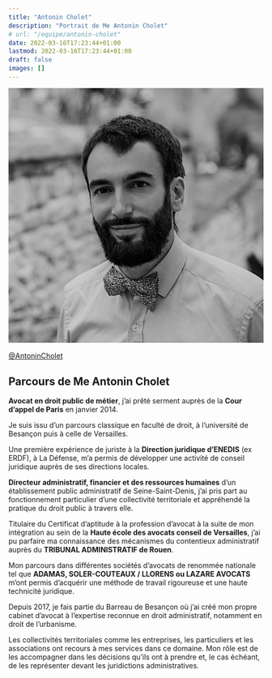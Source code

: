 ```yaml
---
title: "Antonin Cholet"
description: "Portrait de Me Antonin Cholet"
# url: "/equipe/antonin-cholet"
date: 2022-03-16T17:23:44+01:00
lastmod: 2022-03-16T17:23:44+01:00
draft: false
images: []
---
```


![Antonin Cholet portrait](antonincholetavocatportrait.jpg)

[@AntoninCholet](https://twitter.com/AntoninCholet)

## Parcours de Me Antonin Cholet

__Avocat en droit public de métier__, j’ai prêté serment auprès de la __Cour d’appel de Paris__ en janvier 2014.

Je suis issu d’un parcours classique en faculté de droit, à l’université de Besançon puis à celle de Versailles.

Une première expérience de juriste à la __Direction juridique d’ENEDIS__ (ex ERDF), à La Défense, m’a permis de développer une activité de conseil juridique auprès de ses directions locales.

__Directeur administratif, financier et des ressources humaines__ d’un établissement public administratif de Seine-Saint-Denis, j’ai pris part au fonctionnement particulier d’une collectivité territoriale et appréhendé la pratique du droit public à travers elle.

Titulaire du Certificat d’aptitude à la profession d’avocat à la suite de mon intégration au sein de la __Haute école des avocats conseil de Versailles__, j’ai pu parfaire ma connaissance des mécanismes du contentieux administratif auprès du __TRIBUNAL ADMINISTRATIF de Rouen__.

Mon parcours dans différentes sociétés d’avocats de renommée nationale tel que __ADAMAS, SOLER-COUTEAUX / LLORENS ou LAZARE AVOCATS__ m’ont permis d’acquérir une méthode de travail rigoureuse et une haute technicité juridique.

Depuis 2017, je fais partie du Barreau de Besançon où j’ai créé mon propre cabinet d’avocat à l’expertise reconnue en droit administratif, notamment en droit de l’urbanisme.

Les collectivités territoriales comme les entreprises, les particuliers et les associations ont recours à mes services dans ce domaine. Mon rôle est de les accompagner dans les décisions qu’ils ont à prendre et, le cas échéant, de les représenter devant les juridictions administratives.

